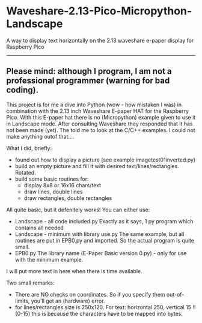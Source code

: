 # Waveshare-2.13-Pico-Micropython-Landscape
A way to display text horizontally on the 2.13 waveshare e-paper display for Raspberry Pico 

-------------------------------------------------------------------------------------------------
**Please mind: although I program, I am not a professional programmer (warning for bad coding).**
-------------------------------------------------------------------------------------------------

This project is for me a dive into Python (wow - how mistaken I was) in combination with the 2.13 inch Waveshare E-paper HAT for the Raspberry Pico. 
With this E-paper hat there is no (Micropython) example given to use it in Landscape mode. After consulting Waveshare they responded that it has not been made (yet).
The told me to look at the C/C++ examples. I could not make anything outof that.... 

What I did, briefly:
- found out how to display a picture (see example imagetest01inverted.py)
- build an empty picture and fill it with desired text/lines/rectangles. Rotated.
- build some basic routines for:
  + display 8x8 or 16x16 chars/text
  + draw lines, double lines
  + draw rectangles, double rectangles

All quite basic, but it defenitely works! You can either use:
- Landscape - all code included.py          Exactly as it says, 1 py program which contains all needed
- Landscape - minimum with library use.py   The same example, but all routines are put in EPB0.py and imported. So the actual program is quite small.
- EPB0.py                                   The library name (E-Paper Basic version 0.py) - only for use with the minimum example.

I will put more text in here when there is time available. 

Two small remarks:
- There are NO checks on coordinates. So if you specify them out-of-limits, you'll get an (hardware) error.
- for lines/rectangles size is 250x120. For text: horizontal 250, vertical 15 !! (0-15)
  this is because the characters have to be mapped into bytes.
